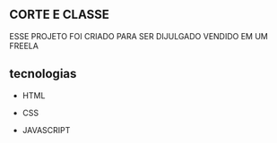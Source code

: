 ## CORTE E CLASSE


ESSE PROJETO FOI CRIADO PARA SER DIJULGADO VENDIDO EM UM FREELA

## tecnologias 

- HTML

- CSS

- JAVASCRIPT